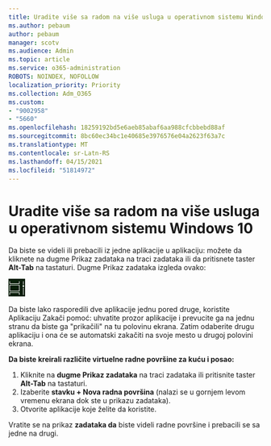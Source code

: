 ```yaml
---
title: Uradite više sa radom na više usluga u operativnom sistemu Windows 10
ms.author: pebaum
author: pebaum
manager: scotv
ms.audience: Admin
ms.topic: article
ms.service: o365-administration
ROBOTS: NOINDEX, NOFOLLOW
localization_priority: Priority
ms.collection: Adm_O365
ms.custom:
- "9002958"
- "5660"
ms.openlocfilehash: 18259192bd5e6aeb85abaf6aa988cfcbbebd88af
ms.sourcegitcommit: 8bc60ec34bc1e40685e3976576e04a2623f63a7c
ms.translationtype: MT
ms.contentlocale: sr-Latn-RS
ms.lasthandoff: 04/15/2021
ms.locfileid: "51814972"
---
```

# <a name="do-more-with-multitasking-in-windows-10"></a>Uradite više sa radom na više usluga u operativnom sistemu Windows 10

Da biste se videli ili prebacili  iz jedne aplikacije u aplikaciju: možete da kliknete na dugme Prikaz zadataka na traci zadataka ili da pritisnete taster **Alt-Tab** na tastaturi. Dugme Prikaz zadataka izgleda ovako:

![Task view button](media/task-view.png)

Da biste lako rasporedili dve aplikacije jednu pored druge, koristite Aplikaciju Zakači pomoć: uhvatite prozor aplikacije i prevucite ga na jednu stranu da biste ga "prikačili" na tu polovinu ekrana. Zatim odaberite drugu aplikaciju i ona će se automatski zakačiti na svoje mesto u drugoj polovini ekrana.

**Da biste kreirali različite virtuelne radne površine za kuću i posao:**

1. Kliknite na **dugme Prikaz zadataka** na traci zadataka ili pritisnite taster **Alt-Tab** na tastaturi.
2. Izaberite **stavku + Nova radna površina** (nalazi se u gornjem levom vremenu ekrana dok ste u prikazu zadataka).
3. Otvorite aplikacije koje želite da koristite. 

Vratite se na prikaz **zadataka da** biste videli radne površine i prebacili se sa jedne na drugi.
